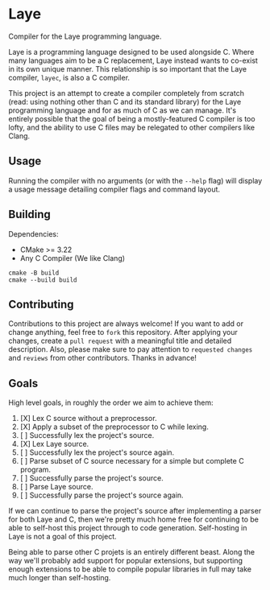 # Laye

Compiler for the Laye programming language.

Laye is a programming language designed to be used alongside C. Where many languages aim to be a C replacement, Laye instead wants to co-exist in its own unique manner. This relationship is so important that the Laye compiler, `layec`, is also a C compiler.

This project is an attempt to create a compiler completely from scratch (read: using nothing other than C and its standard library) for the Laye programming language and for as much of C as we can manage. It's entirely possible that the goal of being a mostly-featured C compiler is too lofty, and the ability to use C files may be relegated to other compilers like Clang.

## Usage

Running the compiler with no arguments (or with the `--help` flag) will display a usage message detailing compiler flags and command layout.

## Building

Dependencies:
- CMake >= 3.22
- Any C Compiler (We like Clang)

```
cmake -B build
cmake --build build
```

## Contributing

Contributions to this project are always welcome! If you want to add or change anything, feel free to `fork` this repository. After applying your changes, create a `pull request` with a meaningful title and detailed description. Also, please make sure to pay attention to `requested changes` and `reviews` from other contributors. Thanks in advance!

## Goals

High level goals, in roughly the order we aim to achieve them:

1. [X] Lex C source without a preprocessor.
2. [X] Apply a subset of the preprocessor to C while lexing.
3. [ ] Successfully lex the project's source.
4. [X] Lex Laye source.
5. [ ] Successfully lex the project's source again.
6. [ ] Parse subset of C source necessary for a simple but complete C program.
7. [ ] Successfully parse the project's source.
8. [ ] Parse Laye source.
9. [ ] Successfully parse the project's source again.

If we can continue to parse the project's source after implementing a parser for both Laye and C, then we're pretty much home free for continuing to be able to self-host this project through to code generation. Self-hosting in Laye is not a goal of this project.

Being able to parse other C projets is an entirely different beast. Along the way we'll probably add support for popular extensions, but supporting enough extensions to be able to compile popular libraries in full may take much longer than self-hosting.
